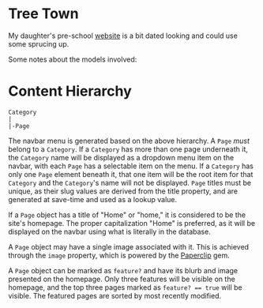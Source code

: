 Tree Town
===

My daughter's pre-school [website](http://www.treetown-coop.org) is a bit dated looking and could use some sprucing up.

Some notes about the models involved:

Content Hierarchy
===

```
Category
|
|-Page
```

The navbar menu is generated based on the above hierarchy. A `Page` *must* belong to a `Category`. If a `Category` has more than one page underneath it, the `Category` name will be displayed as a dropdown menu item on the navbar, with each `Page` has a selectable item on the menu. If a `Category` has only one `Page` element beneath it, that one item will be the root item for that `Category` and the `Category`'s name will not be displayed. `Page` titles must be unique, as their slug values are derived from the title property, and are generated at save-time and used as a lookup value.

If a `Page` object has a title of "Home" or "home," it is considered to be the site's homepage. The proper capitalization "Home" is preferred, as it will be displayed on the navbar using what is literally in the database.

A `Page` object may have a single image associated with it. This is achieved through the `image` property, which is powered by the [Paperclip](https://github.com/thoughtbot/paperclip) gem.

A `Page` object can be marked as `feature?` and have its blurb and image presented on the homepage. Only three features will be visible on the homepage, and the top three pages marked as `feature? == true` will be visible. The featured pages are sorted by most recently modified.
